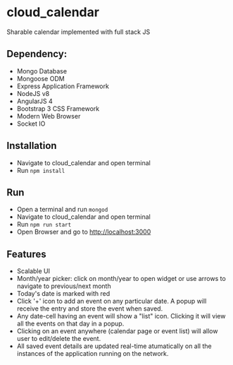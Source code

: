 # cloud_calendar
Sharable calendar implemented with full stack JS

## Dependency: 
* Mongo Database
* Mongoose ODM
* Express Application Framework
* NodeJS v8
* AngularJS 4
* Bootstrap 3 CSS Framework
* Modern Web Browser
* Socket IO

## Installation
* Navigate to cloud_calendar and open terminal
* Run `npm install`

## Run
* Open a terminal and run `mongod`
* Navigate to cloud_calendar and open terminal
* Run `npm run start`
* Open Browser and go to [http://localhost:3000](http://localhost:3000)

## Features
* Scalable UI
* Month/year picker: click on month/year to open widget or use arrows to navigate to previous/next month
* Today's date is marked with red
* Click '+' icon to add an event on any particular date. A popup will receive the entry and store the event when saved.
* Any date-cell having an event will show a "list" icon. Clicking it will view all the events on that day in a popup.
* Clicking on an event anywhere (calendar page or event list) will allow user to edit/delete the event.
* All saved event details are updated real-time atumatically on all the instances of the application running on the network.
